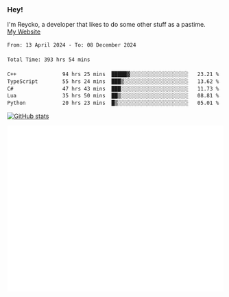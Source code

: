 ### Hey!
I'm Reycko, a developer that likes to do some other stuff as a pastime.  
[My Website](https://reycko.root.sx)

<!--START_SECTION:wakasection-->

```txt
From: 13 April 2024 - To: 08 December 2024

Total Time: 393 hrs 54 mins

C++               94 hrs 25 mins  █████▓░░░░░░░░░░░░░░░░░░░   23.21 %
TypeScript        55 hrs 24 mins  ███▒░░░░░░░░░░░░░░░░░░░░░   13.62 %
C#                47 hrs 43 mins  ███░░░░░░░░░░░░░░░░░░░░░░   11.73 %
Lua               35 hrs 50 mins  ██▒░░░░░░░░░░░░░░░░░░░░░░   08.81 %
Python            20 hrs 23 mins  █▒░░░░░░░░░░░░░░░░░░░░░░░   05.01 %
```

<!--END_SECTION:wakasection-->

[![GitHub stats](https://github-readme-stats.vercel.app/api?username=Reycko&show_icons=true&theme=dark&hide_title=true&count_private=true)](https://github.com/anuraghazra/github-readme-stats)

![Metrics](/github-metrics.svg)
